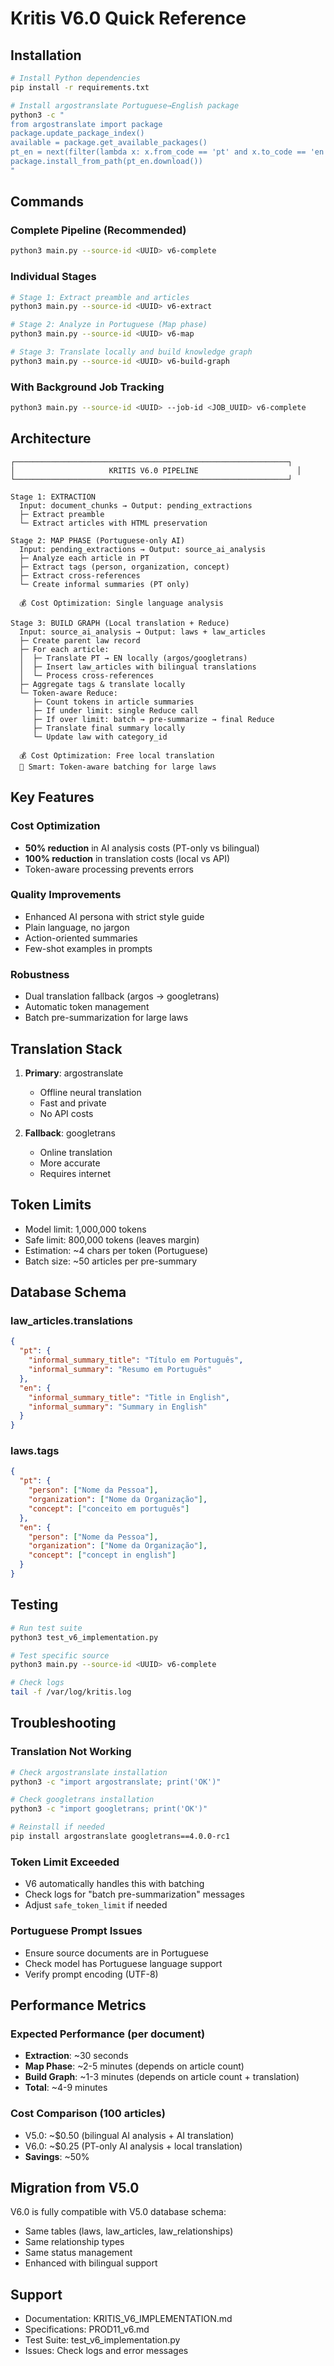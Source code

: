 # Kritis V6.0 Quick Reference

## Installation

```bash
# Install Python dependencies
pip install -r requirements.txt

# Install argostranslate Portuguese→English package
python3 -c "
from argostranslate import package
package.update_package_index()
available = package.get_available_packages()
pt_en = next(filter(lambda x: x.from_code == 'pt' and x.to_code == 'en', available))
package.install_from_path(pt_en.download())
"
```

## Commands

### Complete Pipeline (Recommended)
```bash
python3 main.py --source-id <UUID> v6-complete
```

### Individual Stages
```bash
# Stage 1: Extract preamble and articles
python3 main.py --source-id <UUID> v6-extract

# Stage 2: Analyze in Portuguese (Map phase)
python3 main.py --source-id <UUID> v6-map

# Stage 3: Translate locally and build knowledge graph
python3 main.py --source-id <UUID> v6-build-graph
```

### With Background Job Tracking
```bash
python3 main.py --source-id <UUID> --job-id <JOB_UUID> v6-complete
```

## Architecture

```
┌─────────────────────────────────────────────────────────────┐
│                     KRITIS V6.0 PIPELINE                      │
└─────────────────────────────────────────────────────────────┘

Stage 1: EXTRACTION
  Input: document_chunks → Output: pending_extractions
  ├─ Extract preamble
  └─ Extract articles with HTML preservation

Stage 2: MAP PHASE (Portuguese-only AI)
  Input: pending_extractions → Output: source_ai_analysis
  ├─ Analyze each article in PT
  ├─ Extract tags (person, organization, concept)
  ├─ Extract cross-references
  └─ Create informal summaries (PT only)
  
  💰 Cost Optimization: Single language analysis

Stage 3: BUILD GRAPH (Local translation + Reduce)
  Input: source_ai_analysis → Output: laws + law_articles
  ├─ Create parent law record
  ├─ For each article:
  │  ├─ Translate PT → EN locally (argos/googletrans)
  │  ├─ Insert law_articles with bilingual translations
  │  └─ Process cross-references
  ├─ Aggregate tags & translate locally
  └─ Token-aware Reduce:
     ├─ Count tokens in article summaries
     ├─ If under limit: single Reduce call
     ├─ If over limit: batch → pre-summarize → final Reduce
     ├─ Translate final summary locally
     └─ Update law with category_id

  💰 Cost Optimization: Free local translation
  🧠 Smart: Token-aware batching for large laws
```

## Key Features

### Cost Optimization
- **50% reduction** in AI analysis costs (PT-only vs bilingual)
- **100% reduction** in translation costs (local vs API)
- Token-aware processing prevents errors

### Quality Improvements
- Enhanced AI persona with strict style guide
- Plain language, no jargon
- Action-oriented summaries
- Few-shot examples in prompts

### Robustness
- Dual translation fallback (argos → googletrans)
- Automatic token management
- Batch pre-summarization for large laws

## Translation Stack

1. **Primary**: argostranslate
   - Offline neural translation
   - Fast and private
   - No API costs

2. **Fallback**: googletrans
   - Online translation
   - More accurate
   - Requires internet

## Token Limits

- Model limit: 1,000,000 tokens
- Safe limit: 800,000 tokens (leaves margin)
- Estimation: ~4 chars per token (Portuguese)
- Batch size: ~50 articles per pre-summary

## Database Schema

### law_articles.translations
```json
{
  "pt": {
    "informal_summary_title": "Título em Português",
    "informal_summary": "Resumo em Português"
  },
  "en": {
    "informal_summary_title": "Title in English",
    "informal_summary": "Summary in English"
  }
}
```

### laws.tags
```json
{
  "pt": {
    "person": ["Nome da Pessoa"],
    "organization": ["Nome da Organização"],
    "concept": ["conceito em português"]
  },
  "en": {
    "person": ["Nome da Pessoa"],
    "organization": ["Nome da Organização"],
    "concept": ["concept in english"]
  }
}
```

## Testing

```bash
# Run test suite
python3 test_v6_implementation.py

# Test specific source
python3 main.py --source-id <UUID> v6-complete

# Check logs
tail -f /var/log/kritis.log
```

## Troubleshooting

### Translation Not Working
```bash
# Check argostranslate installation
python3 -c "import argostranslate; print('OK')"

# Check googletrans installation
python3 -c "import googletrans; print('OK')"

# Reinstall if needed
pip install argostranslate googletrans==4.0.0-rc1
```

### Token Limit Exceeded
- V6 automatically handles this with batching
- Check logs for "batch pre-summarization" messages
- Adjust `safe_token_limit` if needed

### Portuguese Prompt Issues
- Ensure source documents are in Portuguese
- Check model has Portuguese language support
- Verify prompt encoding (UTF-8)

## Performance Metrics

### Expected Performance (per document)
- **Extraction**: ~30 seconds
- **Map Phase**: ~2-5 minutes (depends on article count)
- **Build Graph**: ~1-3 minutes (depends on article count + translation)
- **Total**: ~4-9 minutes

### Cost Comparison (100 articles)
- V5.0: ~$0.50 (bilingual AI analysis + AI translation)
- V6.0: ~$0.25 (PT-only AI analysis + local translation)
- **Savings**: ~50%

## Migration from V5.0

V6.0 is fully compatible with V5.0 database schema:
- Same tables (laws, law_articles, law_relationships)
- Same relationship types
- Same status management
- Enhanced with bilingual support

## Support

- Documentation: KRITIS_V6_IMPLEMENTATION.md
- Specifications: PROD11_v6.md
- Test Suite: test_v6_implementation.py
- Issues: Check logs and error messages
